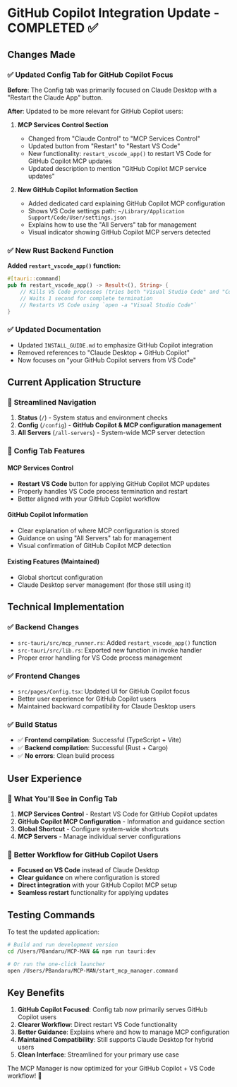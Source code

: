 # GitHub Copilot Integration Update - COMPLETED ✅

## Changes Made

### ✅ Updated Config Tab for GitHub Copilot Focus

**Before**: The Config tab was primarily focused on Claude Desktop with a "Restart the Claude App" button.

**After**: Updated to be more relevant for GitHub Copilot users:

1. **MCP Services Control Section**
   - Changed from "Claude Control" to "MCP Services Control"
   - Updated button from "Restart" to "Restart VS Code"
   - New functionality: `restart_vscode_app()` to restart VS Code for GitHub Copilot MCP updates
   - Updated description to mention "GitHub Copilot MCP service updates"

2. **New GitHub Copilot Information Section**
   - Added dedicated card explaining GitHub Copilot MCP configuration
   - Shows VS Code settings path: `~/Library/Application Support/Code/User/settings.json`
   - Explains how to use the "All Servers" tab for management
   - Visual indicator showing GitHub Copilot MCP servers detected

### ✅ New Rust Backend Function

**Added `restart_vscode_app()` function:**
```rust
#[tauri::command]
pub fn restart_vscode_app() -> Result<(), String> {
    // Kills VS Code processes (tries both "Visual Studio Code" and "Code")
    // Waits 1 second for complete termination
    // Restarts VS Code using `open -a "Visual Studio Code"`
}
```

### ✅ Updated Documentation

- Updated `INSTALL_GUIDE.md` to emphasize GitHub Copilot integration
- Removed references to "Claude Desktop + GitHub Copilot" 
- Now focuses on "your GitHub Copilot servers from VS Code"

## Current Application Structure

### 🎯 **Streamlined Navigation**
1. **Status** (`/`) - System status and environment checks
2. **Config** (`/config`) - **GitHub Copilot & MCP configuration management** 
3. **All Servers** (`/all-servers`) - System-wide MCP server detection

### 🔧 **Config Tab Features**

#### MCP Services Control
- **Restart VS Code** button for applying GitHub Copilot MCP updates
- Properly handles VS Code process termination and restart
- Better aligned with your GitHub Copilot workflow

#### GitHub Copilot Information
- Clear explanation of where MCP configuration is stored
- Guidance on using "All Servers" tab for management
- Visual confirmation of GitHub Copilot MCP detection

#### Existing Features (Maintained)
- Global shortcut configuration
- Claude Desktop server management (for those still using it)

## Technical Implementation

### ✅ **Backend Changes**
- `src-tauri/src/mcp_runner.rs`: Added `restart_vscode_app()` function
- `src-tauri/src/lib.rs`: Exported new function in invoke handler
- Proper error handling for VS Code process management

### ✅ **Frontend Changes** 
- `src/pages/Config.tsx`: Updated UI for GitHub Copilot focus
- Better user experience for GitHub Copilot users
- Maintained backward compatibility for Claude Desktop users

### ✅ **Build Status**
- ✅ **Frontend compilation**: Successful (TypeScript + Vite)
- ✅ **Backend compilation**: Successful (Rust + Cargo)
- ✅ **No errors**: Clean build process

## User Experience

### 🎯 **What You'll See in Config Tab**

1. **MCP Services Control** - Restart VS Code for GitHub Copilot updates
2. **GitHub Copilot MCP Configuration** - Information and guidance section
3. **Global Shortcut** - Configure system-wide shortcuts
4. **MCP Servers** - Manage individual server configurations

### 🚀 **Better Workflow for GitHub Copilot Users**

- **Focused on VS Code** instead of Claude Desktop
- **Clear guidance** on where configuration is stored
- **Direct integration** with your GitHub Copilot MCP setup
- **Seamless restart** functionality for applying updates

## Testing Commands

To test the updated application:

```bash
# Build and run development version
cd /Users/PBandaru/MCP-MAN && npm run tauri:dev

# Or run the one-click launcher
open /Users/PBandaru/MCP-MAN/start_mcp_manager.command
```

## Key Benefits

1. **GitHub Copilot Focused**: Config tab now primarily serves GitHub Copilot users
2. **Clearer Workflow**: Direct restart VS Code functionality 
3. **Better Guidance**: Explains where and how to manage MCP configuration
4. **Maintained Compatibility**: Still supports Claude Desktop for hybrid users
5. **Clean Interface**: Streamlined for your primary use case

The MCP Manager is now optimized for your GitHub Copilot + VS Code workflow! 🎉